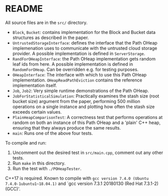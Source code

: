 # README

All source files are in the `src/` directory.
- `Block`, `Bucket`: contains implementation for the Block and Bucket data structures as described
  in the paper.
- `UntrustedStorageInterface`: defines the interface that the Path OHeap implemenation uses to
  communicate with the untrusted cloud storage provider. A possible implementation is defined in
  `ServerStorage`.
- `RandForOHeapInterface`: the Path OHeap implementation gets random leaf ids from here. A possible
  implementation is defined in `RandomForOHeap`. Can be overridden e.g. for testing purposes.
- `OHeapInterface`: The interface with which to use this Path OHeap implementation.
  `OHeapReadPathEviction` contains the reference implementation itself.
- `Job`, `Job2`: Very simple runtime demonstrations of the Path OHeap.
- `JobForStatisticalSimulation`: Practically examines the stash size (root bucket size) argument
  from the paper, performing 500 million operations on a single instance and plotting how often the
  stash size exceeds certain values.
- `PlainHeapComparisonTest`: A correctness test that performs operations at random on both an
  instance of this Path OHeap and a 'plain' C++ heap, ensuring that they always produce the same
  results.
- `main`: Runs one of the above four tests.

To compile and run: 

1. Uncomment out the desired test in `src/main.cpp`, comment out any other tests. 
2. Run `make` in this directory. 
3. Run the test with `./POHeapTester`.

C++17 is required. Known to compile with `gcc version 7.4.0 (Ubuntu 7.4.0-1ubuntu1~18.04.1)` and `gcc version 7.3.1 20180130 (Red Hat 7.3.1-2) (GCC)'.
